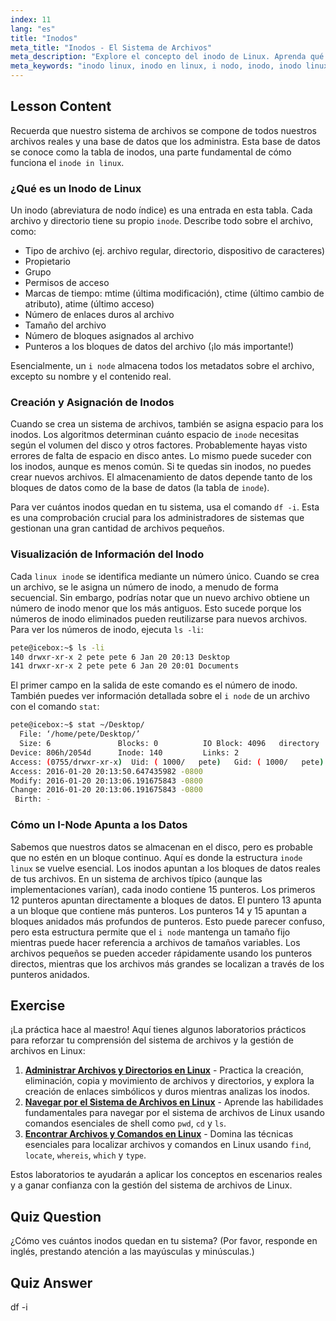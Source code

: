 ```yaml
---
index: 11
lang: "es"
title: "Inodos"
meta_title: "Inodos - El Sistema de Archivos"
meta_description: "Explore el concepto del inodo de Linux. Aprenda qué es un i-nodo, cómo los inodos en Linux gestionan los metadatos de archivos y cómo verificar el uso de inodos con `df -i` y `ls -li`."
meta_keywords: "inodo linux, inodo en linux, i nodo, inodo, inodo linux, número de inodo, sistema de archivos, df -i, ls -li, stat"
---
```


## Lesson Content

Recuerda que nuestro sistema de archivos se compone de todos nuestros archivos reales y una base de datos que los administra. Esta base de datos se conoce como la tabla de inodos, una parte fundamental de cómo funciona el `inode in linux`.

### ¿Qué es un Inodo de Linux

Un inodo (abreviatura de nodo índice) es una entrada en esta tabla. Cada archivo y directorio tiene su propio `inode`. Describe todo sobre el archivo, como:

- Tipo de archivo (ej. archivo regular, directorio, dispositivo de caracteres)
- Propietario
- Grupo
- Permisos de acceso
- Marcas de tiempo: mtime (última modificación), ctime (último cambio de atributo), atime (último acceso)
- Número de enlaces duros al archivo
- Tamaño del archivo
- Número de bloques asignados al archivo
- Punteros a los bloques de datos del archivo (¡lo más importante!)

Esencialmente, un `i node` almacena todos los metadatos sobre el archivo, excepto su nombre y el contenido real.

### Creación y Asignación de Inodos

Cuando se crea un sistema de archivos, también se asigna espacio para los inodos. Los algoritmos determinan cuánto espacio de `inode` necesitas según el volumen del disco y otros factores. Probablemente hayas visto errores de falta de espacio en disco antes. Lo mismo puede suceder con los inodos, aunque es menos común. Si te quedas sin inodos, no puedes crear nuevos archivos. El almacenamiento de datos depende tanto de los bloques de datos como de la base de datos (la tabla de `inode`).

Para ver cuántos inodos quedan en tu sistema, usa el comando `df -i`. Esta es una comprobación crucial para los administradores de sistemas que gestionan una gran cantidad de archivos pequeños.

### Visualización de Información del Inodo

Cada `linux inode` se identifica mediante un número único. Cuando se crea un archivo, se le asigna un número de inodo, a menudo de forma secuencial. Sin embargo, podrías notar que un nuevo archivo obtiene un número de inodo menor que los más antiguos. Esto sucede porque los números de inodo eliminados pueden reutilizarse para nuevos archivos. Para ver los números de inodo, ejecuta `ls -li`:

```bash
pete@icebox:~$ ls -li
140 drwxr-xr-x 2 pete pete 6 Jan 20 20:13 Desktop
141 drwxr-xr-x 2 pete pete 6 Jan 20 20:01 Documents
```

El primer campo en la salida de este comando es el número de inodo. También puedes ver información detallada sobre el `i node` de un archivo con el comando `stat`:

```bash
pete@icebox:~$ stat ~/Desktop/
  File: ‘/home/pete/Desktop/’
  Size: 6               Blocks: 0          IO Block: 4096   directory
Device: 806h/2054d      Inode: 140         Links: 2
Access: (0755/drwxr-xr-x)  Uid: ( 1000/   pete)   Gid: ( 1000/   pete)
Access: 2016-01-20 20:13:50.647435982 -0800
Modify: 2016-01-20 20:13:06.191675843 -0800
Change: 2016-01-20 20:13:06.191675843 -0800
 Birth: -
```

### Cómo un I-Node Apunta a los Datos

Sabemos que nuestros datos se almacenan en el disco, pero es probable que no estén en un bloque continuo. Aquí es donde la estructura `inode linux` se vuelve esencial. Los inodos apuntan a los bloques de datos reales de tus archivos. En un sistema de archivos típico (aunque las implementaciones varían), cada inodo contiene 15 punteros. Los primeros 12 punteros apuntan directamente a bloques de datos. El puntero 13 apunta a un bloque que contiene más punteros. Los punteros 14 y 15 apuntan a bloques anidados más profundos de punteros. Esto puede parecer confuso, pero esta estructura permite que el `i node` mantenga un tamaño fijo mientras puede hacer referencia a archivos de tamaños variables. Los archivos pequeños se pueden acceder rápidamente usando los punteros directos, mientras que los archivos más grandes se localizan a través de los punteros anidados.

## Exercise

¡La práctica hace al maestro! Aquí tienes algunos laboratorios prácticos para reforzar tu comprensión del sistema de archivos y la gestión de archivos en Linux:

1. **[Administrar Archivos y Directorios en Linux](https://labex.io/es/labs/comptia-manage-files-and-directories-in-linux-590835)** - Practica la creación, eliminación, copia y movimiento de archivos y directorios, y explora la creación de enlaces simbólicos y duros mientras analizas los inodos.
2. **[Navegar por el Sistema de Archivos en Linux](https://labex.io/es/labs/comptia-navigate-the-filesystem-in-linux-590971)** - Aprende las habilidades fundamentales para navegar por el sistema de archivos de Linux usando comandos esenciales de shell como `pwd`, `cd` y `ls`.
3. **[Encontrar Archivos y Comandos en Linux](https://labex.io/es/labs/comptia-find-files-and-commands-in-linux-590834)** - Domina las técnicas esenciales para localizar archivos y comandos en Linux usando `find`, `locate`, `whereis`, `which` y `type`.

Estos laboratorios te ayudarán a aplicar los conceptos en escenarios reales y a ganar confianza con la gestión del sistema de archivos de Linux.

## Quiz Question

¿Cómo ves cuántos inodos quedan en tu sistema? (Por favor, responde en inglés, prestando atención a las mayúsculas y minúsculas.)

## Quiz Answer

df -i
